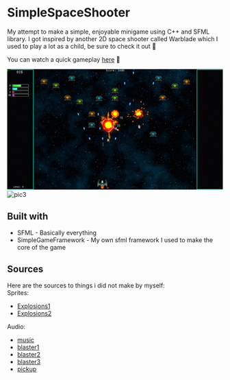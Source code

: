 # SimpleSpaceShooter
My attempt to make a simple, enjoyable minigame using C++ and SFML library. I got inspired by another 2D space
shooter called Warblade which I used to play a lot as a child, be sure to check it out :space_invader:

You can watch a quick gameplay [here](https://youtu.be/ys475QWXbcY) :poop:

![pic1](res/github/pic2.png)          
![pic3](res/github/lvlEditingDemo.gif)

## Built with
* SFML - Basically everything
* SimpleGameFramework - My own sfml framework I used to make the core of the game

## Sources
Here are the sources to things i did not make by myself:\
Sprites:
* [Explosions1](https://sinestesia.itch.io/2d-explosions-animations)
* [Explosions2](https://sinestesia.itch.io/free-2d-explosion-animations-2)

Audio:
* [music](https://gooseninja.itch.io/space-music-pack)
* [blaster1](https://freesound.org/people/Theogobbo/sounds/397473/)
* [blaster2](https://freesound.org/people/MikeE63/sounds/466867/)
* [blaster3](https://freesound.org/people/MikeE63/sounds/466868/)
* [pickup](https://freesound.org/people/Scrampunk/sounds/345297/)
